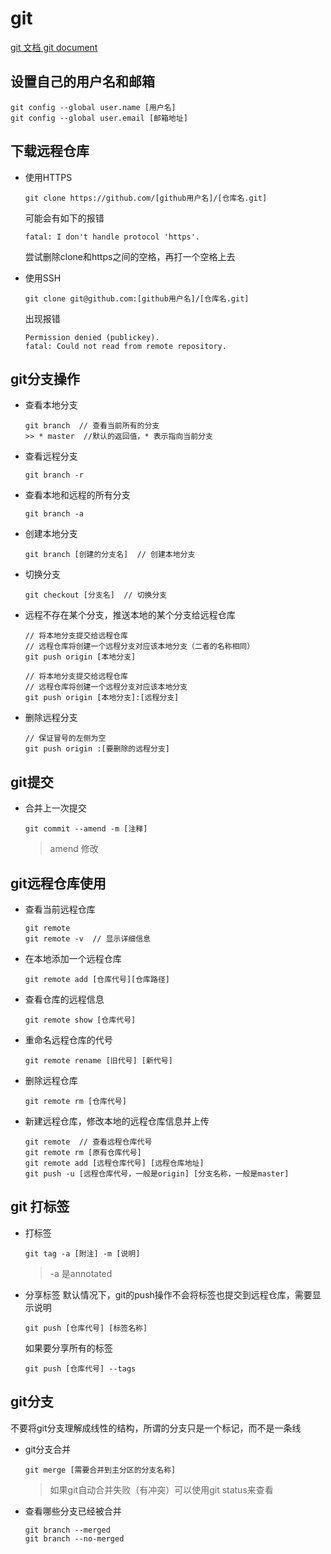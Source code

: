 # git

[git 文档 git document](https://git-scm.com/book/zh/v1/%E8%B5%B7%E6%AD%A5)

## 设置自己的用户名和邮箱

``` shell
git config --global user.name [用户名]
git config --global user.email [邮箱地址]
```

## 下载远程仓库

- 使用HTTPS  
    ``` shell
    git clone https://github.com/[github用户名]/[仓库名.git]
    ```
    可能会有如下的报错  
    ``` shell
    fatal: I don't handle protocol 'https'.
    ```
    尝试删除clone和https之间的空格，再打一个空格上去

- 使用SSH
    ``` shell
    git clone git@github.com:[github用户名]/[仓库名.git]
    ```
    出现报错
    ``` shell
    Permission denied (publickey).
    fatal: Could not read from remote repository.
    ```

## git分支操作

- 查看本地分支
    ``` shell
    git branch  // 查看当前所有的分支
    >> * master  //默认的返回值，* 表示指向当前分支
    ```

- 查看远程分支
    ``` shell
    git branch -r
    ```

- 查看本地和远程的所有分支
    ``` shell
    git branch -a
    ```

- 创建本地分支
    ``` shell
    git branch [创建的分支名]  // 创建本地分支
    ```

- 切换分支
    ``` shell
    git checkout [分支名]  // 切换分支
    ```

- 远程不存在某个分支，推送本地的某个分支给远程仓库
    ``` shell
    // 将本地分支提交给远程仓库
    // 远程仓库将创建一个远程分支对应该本地分支（二者的名称相同）
    git push origin [本地分支]

    // 将本地分支提交给远程仓库
    // 远程仓库将创建一个远程分支对应该本地分支
    git push origin [本地分支]:[远程分支]  
    ```

- 删除远程分支
    ``` shell
    // 保证冒号的左侧为空
    git push origin :[要删除的远程分支]  
    ```

## git提交

- 合并上一次提交

    ``` shell
    git commit --amend -m [注释]
    ```
    > amend 修改

## git远程仓库使用

- 查看当前远程仓库
    ``` shell
    git remote
    git remote -v  // 显示详细信息
    ```

- 在本地添加一个远程仓库
    ``` shell
    git remote add [仓库代号][仓库路径]
    ```

- 查看仓库的远程信息
    ``` shell
    git remote show [仓库代号]
    ```

- 重命名远程仓库的代号
    ``` shell
    git remote rename [旧代号] [新代号]
    ```

- 删除远程仓库
    ``` shell
    git remote rm [仓库代号]
    ```

- 新建远程仓库，修改本地的远程仓库信息并上传
    ``` shell
    git remote  // 查看远程仓库代号
    git remote rm [原有仓库代号]
    git remote add [远程仓库代号] [远程仓库地址]
    git push -u [远程仓库代号，一般是origin] [分支名称，一般是master]
    ```

## git 打标签

- 打标签
    ``` shell
    git tag -a [附注] -m [说明]
    ```
    > -a 是annotated

- 分享标签
    默认情况下，git的push操作不会将标签也提交到远程仓库，需要显示说明
    ``` shell
    git push [仓库代号] [标签名称]
    ```
    如果要分享所有的标签
    ``` shell
    git push [仓库代号] --tags
    ```

## git分支
不要将git分支理解成线性的结构，所谓的分支只是一个标记，而不是一条线

- git分支合并
    ``` shell
    git merge [需要合并到主分区的分支名称]
    ```
    > 如果git自动合并失败（有冲突）可以使用git status来查看

- 查看哪些分支已经被合并
    ``` shell
    git branch --merged
    git branch --no-merged
    ```